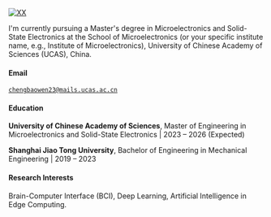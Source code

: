 [![XX](https://img.shields.io/badge/XX-github-blue?logo=github)](https://github.com/XX)

I'm currently pursuing a Master's degree in Microelectronics and Solid-State Electronics at the School of Microelectronics (or your specific institute name, e.g., Institute of Microelectronics), University of Chinese Academy of Sciences (UCAS), China.

#### Email  
<code>chengbaowen23@mails.ucas.ac.cn</code>  

#### Education  
**University of Chinese Academy of Sciences**, Master of Engineering in Microelectronics and Solid-State Electronics | 2023 – 2026 (Expected)   

**Shanghai Jiao Tong University**, Bachelor of Engineering in Mechanical Engineering | 2019 – 2023


#### Research Interests  
Brain-Computer Interface (BCI), Deep Learning, Artificial Intelligence in Edge Computing.